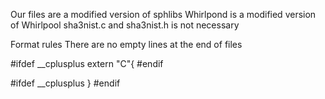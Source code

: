 Our files are a modified version of sphlibs
Whirlpond is a modified version of Whirlpool
sha3nist.c and sha3nist.h is not necessary

Format rules
There are no empty lines at the end of files

#ifdef __cplusplus
extern "C"{
#endif

#ifdef __cplusplus
}
#endif